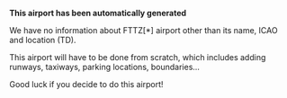 **This airport has been automatically generated**

We have no information about FTTZ[*] airport other than its name, ICAO and location (TD).

This airport will have to be done from scratch, which includes adding runways, taxiways, parking locations, boundaries...

Good luck if you decide to do this airport!